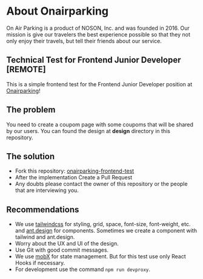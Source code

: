 # About Onairparking

On Air Parking is a product of NOSON, Inc. and was founded in 2016. Our mission is give our travelers the best experience possible so that they not only enjoy their travels, but tell their friends about our service.

## Technical Test for Frontend Junior Developer [REMOTE]

This is a simple frontend test for the Frontend Junior Developer position at [Onairparking](https://onairparking.com/)!

## The problem

You need to create a coupom page with some coupoms that will be shared by our users. You can found the design at **design** directory in this repository.

## The solution

- Fork this repository: [onairparking-frontend-test](https://github.com/devopsnoson/onairparking-frontend-test)
- After the implementation Create a Pull Request
- Any doubts please contact the owner of this repository or the people that are interviewing you.

## Recommendations

- We use [tailwindcss](https://tailwindcss.com) for styling, grid, space, font-size, font-weight, etc. and [ant.design](https://ant.design) for components. Sometimes we create a component with tailwind and ant.design.
- Worry about the UX and UI of the design.
- Use Git with good commit messages.
- We use [mobX](https://mobx.com) for state management. But for this test use only React Hooks if necessary.
- For development use the command `npm run devproxy`.
